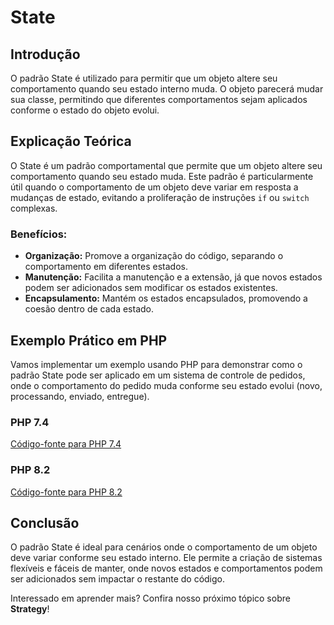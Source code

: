 # State

## Introdução
O padrão State é utilizado para permitir que um objeto altere seu comportamento quando seu estado interno muda. O objeto parecerá mudar sua classe, permitindo que diferentes comportamentos sejam aplicados conforme o estado do objeto evolui.

## Explicação Teórica
O State é um padrão comportamental que permite que um objeto altere seu comportamento quando seu estado muda. Este padrão é particularmente útil quando o comportamento de um objeto deve variar em resposta a mudanças de estado, evitando a proliferação de instruções `if` ou `switch` complexas.

### Benefícios:
- **Organização:** Promove a organização do código, separando o comportamento em diferentes estados.
- **Manutenção:** Facilita a manutenção e a extensão, já que novos estados podem ser adicionados sem modificar os estados existentes.
- **Encapsulamento:** Mantém os estados encapsulados, promovendo a coesão dentro de cada estado.

## Exemplo Prático em PHP

Vamos implementar um exemplo usando PHP para demonstrar como o padrão State pode ser aplicado em um sistema de controle de pedidos, onde o comportamento do pedido muda conforme seu estado evolui (novo, processando, enviado, entregue).

### PHP 7.4
[Código-fonte para PHP 7.4](../../src/behavioral-patterns/php7.4/StateExample.php)

### PHP 8.2
[Código-fonte para PHP 8.2](../../src/behavioral-patterns/php8.2/StateExample.php)

## Conclusão
O padrão State é ideal para cenários onde o comportamento de um objeto deve variar conforme seu estado interno. Ele permite a criação de sistemas flexíveis e fáceis de manter, onde novos estados e comportamentos podem ser adicionados sem impactar o restante do código.

Interessado em aprender mais? Confira nosso próximo tópico sobre **Strategy**!
